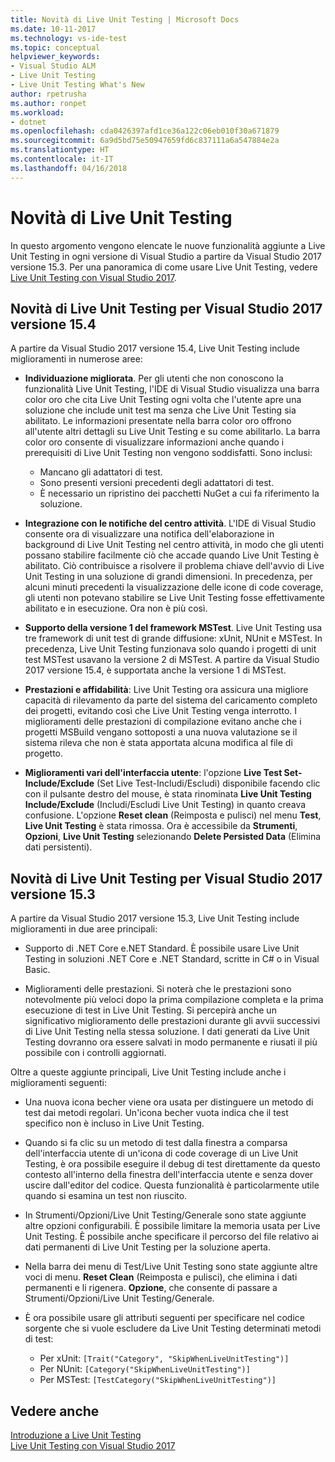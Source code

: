 ```yaml
---
title: Novità di Live Unit Testing | Microsoft Docs
ms.date: 10-11-2017
ms.technology: vs-ide-test
ms.topic: conceptual
helpviewer_keywords:
- Visual Studio ALM
- Live Unit Testing
- Live Unit Testing What's New
author: rpetrusha
ms.author: ronpet
ms.workload:
- dotnet
ms.openlocfilehash: cda0426397afd1ce36a122c06eb010f30a671879
ms.sourcegitcommit: 6a9d5bd75e50947659fd6c837111a6a547884e2a
ms.translationtype: HT
ms.contentlocale: it-IT
ms.lasthandoff: 04/16/2018
---
```

# <a name="whats-new-in-live-unit-testing"></a>Novità di Live Unit Testing

In questo argomento vengono elencate le nuove funzionalità aggiunte a Live Unit Testing in ogni versione di Visual Studio a partire da Visual Studio 2017 versione 15.3. Per una panoramica di come usare Live Unit Testing, vedere [Live Unit Testing con Visual Studio 2017](live-unit-testing.md).

## <a name="whats-new-in-live-unit-testing-for-visual-studio-2017-version-154"></a>Novità di Live Unit Testing per Visual Studio 2017 versione 15.4

A partire da Visual Studio 2017 versione 15.4, Live Unit Testing include miglioramenti in numerose aree:

- **Individuazione migliorata**. Per gli utenti che non conoscono la funzionalità Live Unit Testing, l'IDE di Visual Studio visualizza una barra color oro che cita Live Unit Testing ogni volta che l'utente apre una soluzione che include unit test ma senza che Live Unit Testing sia abilitato. Le informazioni presentate nella barra color oro offrono all'utente altri dettagli su Live Unit Testing e su come abilitarlo. La barra color oro consente di visualizzare informazioni anche quando i prerequisiti di Live Unit Testing non vengono soddisfatti. Sono inclusi:

   - Mancano gli adattatori di test.
   - Sono presenti versioni precedenti degli adattatori di test.
   - È necessario un ripristino dei pacchetti NuGet a cui fa riferimento la soluzione. 

- **Integrazione con le notifiche del centro attività**. L'IDE di Visual Studio consente ora di visualizzare una notifica dell'elaborazione in background di Live Unit Testing nel centro attività, in modo che gli utenti possano stabilire facilmente ciò che accade quando Live Unit Testing è abilitato. Ciò contribuisce a risolvere il problema chiave dell'avvio di Live Unit Testing in una soluzione di grandi dimensioni. In precedenza, per alcuni minuti precedenti la visualizzazione delle icone di code coverage, gli utenti non potevano stabilire se Live Unit Testing fosse effettivamente abilitato e in esecuzione. Ora non è più così.

- **Supporto della versione 1 del framework MSTest**. Live Unit Testing usa tre framework di unit test di grande diffusione: xUnit, NUnit e MSTest. In precedenza, Live Unit Testing funzionava solo quando i progetti di unit test MSTest usavano la versione 2 di MSTest. A partire da Visual Studio 2017 versione 15.4, è supportata anche la versione 1 di MSTest. 

- **Prestazioni e affidabilità**: Live Unit Testing ora assicura una migliore capacità di rilevamento da parte del sistema del caricamento completo dei progetti, evitando così che Live Unit Testing venga interrotto. I miglioramenti delle prestazioni di compilazione evitano anche che i progetti MSBuild vengano sottoposti a una nuova valutazione se il sistema rileva che non è stata apportata alcuna modifica al file di progetto.  

- **Miglioramenti vari dell'interfaccia utente**: l'opzione **Live Test Set-Include/Exclude** (Set Live Test-Includi/Escludi) disponibile facendo clic con il pulsante destro del mouse, è stata rinominata **Live Unit Testing Include/Exclude** (Includi/Escludi Live Unit Testing) in quanto creava confusione. L'opzione **Reset clean** (Reimposta e pulisci) nel menu **Test**, **Live Unit Testing** è stata rimossa. Ora è accessibile da **Strumenti**, **Opzioni**, **Live Unit Testing** selezionando **Delete Persisted Data** (Elimina dati persistenti).

## <a name="whats-new-in-live-unit-testing-for-visual-studio-2017-version-153"></a>Novità di Live Unit Testing per Visual Studio 2017 versione 15.3

A partire da Visual Studio 2017 versione 15.3, Live Unit Testing include miglioramenti in due aree principali:

- Supporto di .NET Core e.NET Standard. È possibile usare Live Unit Testing in soluzioni .NET Core e .NET Standard, scritte in C# o in Visual Basic.
 
-  Miglioramenti delle prestazioni. Si noterà che le prestazioni sono notevolmente più veloci dopo la prima compilazione completa e la prima esecuzione di test in Live Unit Testing. Si percepirà anche un significativo miglioramento delle prestazioni durante gli avvii successivi di Live Unit Testing nella stessa soluzione. I dati generati da Live Unit Testing dovranno ora essere salvati in modo permanente e riusati il più possibile con i controlli aggiornati. 
 
Oltre a queste aggiunte principali, Live Unit Testing include anche i miglioramenti seguenti: 

- Una nuova icona becher viene ora usata per distinguere un metodo di test dai metodi regolari. Un'icona becher vuota indica che il test specifico non è incluso in Live Unit Testing. 

- Quando si fa clic su un metodo di test dalla finestra a comparsa dell'interfaccia utente di un'icona di code coverage di un Live Unit Testing, è ora possibile eseguire il debug di test direttamente da questo contesto all'interno della finestra dell'interfaccia utente e senza dover uscire dall'editor del codice. Questa funzionalità è particolarmente utile quando si esamina un test non riuscito.  

- In Strumenti/Opzioni/Live Unit Testing/Generale sono state aggiunte altre opzioni configurabili. È possibile limitare la memoria usata per Live Unit Testing. È possibile anche specificare il percorso del file relativo ai dati permanenti di Live Unit Testing per la soluzione aperta. 

- Nella barra dei menu di Test/Live Unit Testing sono state aggiunte altre voci di menu. **Reset Clean** (Reimposta e pulisci), che elimina i dati permanenti e li rigenera. **Opzione**, che consente di passare a Strumenti/Opzioni/Live Unit Testing/Generale.
  
- È ora possibile usare gli attributi seguenti per specificare nel codice sorgente che si vuole escludere da Live Unit Testing determinati metodi di test:
   - Per xUnit: `[Trait("Category", "SkipWhenLiveUnitTesting")]`
   - Per NUnit: `[Category("SkipWhenLiveUnitTesting")]`
   - Per MSTest: `[TestCategory("SkipWhenLiveUnitTesting")]`

## <a name="see-also"></a>Vedere anche
[Introduzione a Live Unit Testing](live-unit-testing-intro.md)   
[Live Unit Testing con Visual Studio 2017](live-unit-testing.md)

